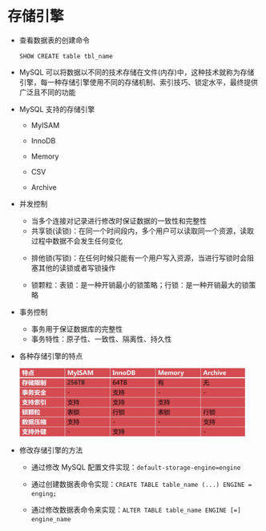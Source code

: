 # 存储引擎

- 查看数据表的创建命令

  ```mysql
  SHOW CREATE table tbl_name
  ```

* MySQL 可以将数据以不同的技术存储在文件(内存)中，这种技术就称为存储引擎，每一种存储引擎使用不同的存储机制、索引技巧、锁定水平，最终提供广泛且不同的功能

* MySQL 支持的存储引擎

  - MyISAM

  * InnoDB

  * Memory

  * CSV

  * Archive

* 并发控制

  - 当多个连接对记录进行修改时保证数据的一致性和完整性

  * 共享锁(读锁)：在同一个时间段内，多个用户可以读取同一个资源，读取过程中数据不会发生任何变化

  - 排他锁(写锁)：在任何时候只能有一个用户写入资源，当进行写锁时会阻塞其他的读锁或者写锁操作

  - 锁颗粒：表锁：是一种开销最小的锁策略；行锁：是一种开销最大的锁策略

* 事务控制

  - 事务用于保证数据库的完整性

  * 事务特性：原子性、一致性、隔离性、持久性

* 各种存储引擎的特点

    <img src="./imgs/70.png" width="450px"/>

* 修改存储引擎的方法

  - 通过修改 MySQL 配置文件实现：`default-storage-engine=engine`

  * 通过创建数据表命令实现：`CREATE TABLE table_name (...) ENGINE = enging;`

  * 通过修改数据表命令来实现：`ALTER TABLE table_name ENGINE [=] engine_name`
